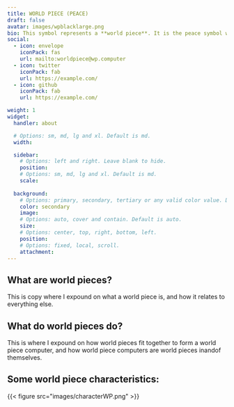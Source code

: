 ```yaml
---
title: WORLD PIECE (PEACE)
draft: false
avatar: images/wpblacklarge.png
bio: This symbol represents a **world piece**. It is the peace symbol with a capital 'W' overlayed. This symbol is trademarked, but not registered. This symbol may also be used to symbolize **world peace**.
social:
  - icon: envelope
    iconPack: fas
    url: mailto:worldpiece@wp.computer
  - icon: twitter
    iconPack: fab
    url: https://example.com/
  - icon: github
    iconPack: fab
    url: https://example.com/

weight: 1
widget:
  handler: about

  # Options: sm, md, lg and xl. Default is md.
  width:

  sidebar:
    # Options: left and right. Leave blank to hide.
    position:
    # Options: sm, md, lg and xl. Default is md.
    scale:
  
  background:
    # Options: primary, secondary, tertiary or any valid color value. Default is primary.
    color: secondary
    image:
    # Options: auto, cover and contain. Default is auto.
    size:
    # Options: center, top, right, bottom, left.
    position:
    # Options: fixed, local, scroll.
    attachment: 
---
```


## What are world pieces?

This is copy where I expound on what a world piece is, and how it relates to everything else.

## What do world pieces do? 

This is where I expound on how world pieces fit together to form a world piece computer, and how world piece computers are world pieces inandof themselves.

## Some world piece characteristics:

{{< figure src="images/characterWP.png" >}}
